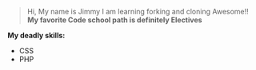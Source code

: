 > Hi, My name is Jimmy
> I am learning forking and cloning
> Awesome!!
**My favorite Code school path is definitely Electives**

**My deadly skills:**

* CSS
* PHP

